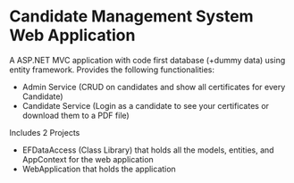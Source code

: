 # Candidate Management System Web Application
A ASP.NET MVC application with code first database (+dummy data) using entity framework.
Provides the following functionalities:
  - Admin Service (CRUD on candidates and show all certificates for every Candidate)
  - Candidate Service (Login as a candidate to see your certificates or download them to a PDF file)

Includes 2 Projects
  - EFDataAccess (Class Library) that holds all the models, entities, and AppContext for the web application
  - WebApplication that holds the application
